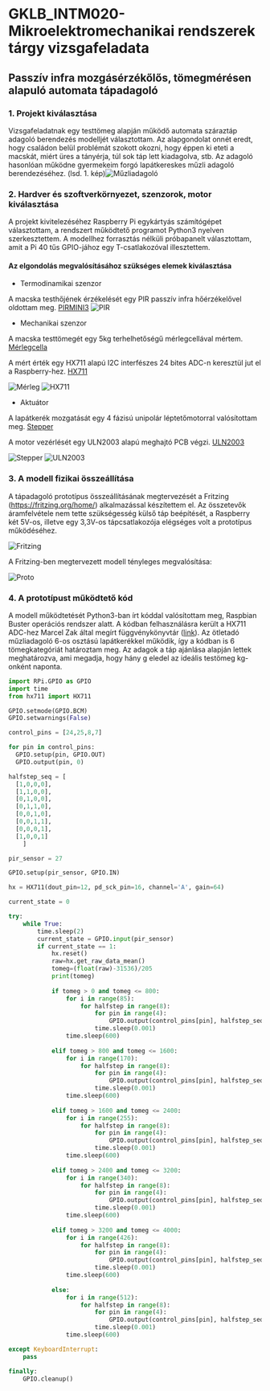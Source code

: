 # GKLB_INTM020-Mikroelektromechanikai rendszerek tárgy vizsgafeladata
## Passzív infra mozgásérzékőlős, tömegmérésen alapuló automata tápadagoló

### 1. Projekt kiválasztása

Vizsgafeladatnak egy testtömeg alapján működő automata száraztáp adagoló berendezés modelljét választottam. Az alapgondolat onnét eredt, hogy családon belül problémát szokott okozni, hogy éppen ki eteti a macskát, miért üres a tányérja, túl sok táp lett kiadagolva, stb. Az adagoló hasonlóan működne gyermekeim forgó lapátkereskes műzli adagoló berendezéséhez. (lsd. 1. kép)![Műzliadagoló](https://github.com/vassb76/RSLRCV_MEMS/blob/master/M%C5%B1zliadagol%C3%B3.png "1. kép Műzliadagoló")

### 2. Hardver és szoftverkörnyezet, szenzorok, motor kiválasztása

A projekt kivitelezéséhez Raspberry Pi egykártyás számítógépet választottam, a rendszert működtető programot Python3 nyelven szerkesztettem. A modellhez forrasztás nélküli próbapanelt választottam, amit a Pi 40 tűs GPIO-jához egy T-csatlakozóval illesztettem.

#### Az elgondolás megvalósításához szükséges elemek kiválasztása
* Termodinamikai szenzor

A macska testhőjének érzékelését egy PIR passzív infra hőérzékelővel oldottam meg. [PIRMINI3](https://github.com/vassb76/RSLRCV_MEMS/blob/master/PIRMINI-3_EN_10038315.pdf) 
![PIR](https://github.com/vassb76/RSLRCV_MEMS/blob/master/PIRMINI3.jpg)

* Mechanikai szenzor

A macska testtömegét egy 5kg terhelhetőségű mérlegcellával mértem. [Mérlegcella](https://github.com/vassb76/RSLRCV_MEMS/blob/master/datasheet-3133.pdf) 

A mért érték egy HX711 alapú I2C interfészes 24 bites ADC-n keresztül jut el a Raspberry-hez. [HX711](https://github.com/vassb76/RSLRCV_MEMS/blob/master/hx711_english.pdf) 

![Mérleg](https://github.com/vassb76/RSLRCV_MEMS/blob/master/Merleg5kg.jpg)
![HX711](https://github.com/vassb76/RSLRCV_MEMS/blob/master/HX711.jpg)

* Aktuátor

A lapátkerék mozgatását egy 4 fázisú unipolár léptetőmotorral valósítottam meg. [Stepper](https://github.com/vassb76/RSLRCV_MEMS/blob/master/28BYJ-48.pdf) 

A motor vezérlését egy ULN2003 alapú meghajtó PCB végzi. [ULN2003](https://github.com/vassb76/RSLRCV_MEMS/blob/master/ULN2003A-PCB.pdf) 

![Stepper](https://github.com/vassb76/RSLRCV_MEMS/blob/master/Stepper.jpg)
![ULN2003](https://github.com/vassb76/RSLRCV_MEMS/blob/master/ULN2003.jpg)

### 3. A modell fizikai összeállítása

A tápadagoló prototípus összeállításának megtervezését a Fritzing (https://fritzing.org/home/) alkalmazással készítettem el. Az összetevők áramfelvétele nem tette szükségesség külső táp beépítését, a Raspberry két 5V-os, illetve egy 3,3V-os tápcsatlakozója elégséges volt a prototípus működéséhez.

![Fritzing](https://github.com/vassb76/RSLRCV_MEMS/blob/master/MEMS4b_bb.png)

A Fritzing-ben megtervezett modell tényleges megvalósítása:

![Proto](https://github.com/vassb76/RSLRCV_MEMS/blob/master/Protot%C3%ADpus.png)


### 4. A prototípust működtető kód

A modell működtetését Python3-ban írt kóddal valósítottam meg, Raspbian Buster operációs rendszer alatt. A kódban felhasználásra került a HX711 ADC-hez Marcel Zak által megírt függvénykönyvtár ([link](https://github.com/gandalf15/HX711)).
Az ötletadó műzliadagoló 6-os osztású lapátkerékkel működik, így a kódban is 6 tömegkategóriát határoztam meg. Az adagok a táp ajánlása alapján lettek meghatározva, ami megadja, hogy hány g eledel az ideális testömeg kg-onként naponta.

```python
import RPi.GPIO as GPIO
import time
from hx711 import HX711

GPIO.setmode(GPIO.BCM)
GPIO.setwarnings(False)

control_pins = [24,25,8,7]

for pin in control_pins:
  GPIO.setup(pin, GPIO.OUT)
  GPIO.output(pin, 0)

halfstep_seq = [
  [1,0,0,0],
  [1,1,0,0],
  [0,1,0,0],
  [0,1,1,0],
  [0,0,1,0],
  [0,0,1,1],
  [0,0,0,1],
  [1,0,0,1]
    ]

pir_sensor = 27

GPIO.setup(pir_sensor, GPIO.IN)

hx = HX711(dout_pin=12, pd_sck_pin=16, channel='A', gain=64)

current_state = 0

try:
    while True:
        time.sleep(2)
        current_state = GPIO.input(pir_sensor)
        if current_state == 1:
            hx.reset()
            raw=hx.get_raw_data_mean()
            tomeg=(float(raw)-31536)/205
            print(tomeg)
    
            if tomeg > 0 and tomeg <= 800:
                for i in range(85):
                    for halfstep in range(8):
                        for pin in range(4):
                            GPIO.output(control_pins[pin], halfstep_seq[halfstep][pin])
                        time.sleep(0.001)
                time.sleep(600)
    
            elif tomeg > 800 and tomeg <= 1600:
                for i in range(170):
                    for halfstep in range(8):
                        for pin in range(4):
                            GPIO.output(control_pins[pin], halfstep_seq[halfstep][pin])
                        time.sleep(0.001)
                time.sleep(600)
    
            elif tomeg > 1600 and tomeg <= 2400:
                for i in range(255):
                    for halfstep in range(8):
                        for pin in range(4):
                            GPIO.output(control_pins[pin], halfstep_seq[halfstep][pin])
                        time.sleep(0.001)
                time.sleep(600)
    
            elif tomeg > 2400 and tomeg <= 3200:
                for i in range(340):
                    for halfstep in range(8):
                        for pin in range(4):
                            GPIO.output(control_pins[pin], halfstep_seq[halfstep][pin])
                        time.sleep(0.001)
                time.sleep(600)
                        
            elif tomeg > 3200 and tomeg <= 4000:
                for i in range(426):
                    for halfstep in range(8):
                        for pin in range(4):
                            GPIO.output(control_pins[pin], halfstep_seq[halfstep][pin])
                        time.sleep(0.001)
                time.sleep(600)
            
            else:
                for i in range(512):
                    for halfstep in range(8):
                        for pin in range(4):
                            GPIO.output(control_pins[pin], halfstep_seq[halfstep][pin])
                        time.sleep(0.001)
                time.sleep(600)

except KeyboardInterrupt:
    pass

finally:
    GPIO.cleanup()  
```

